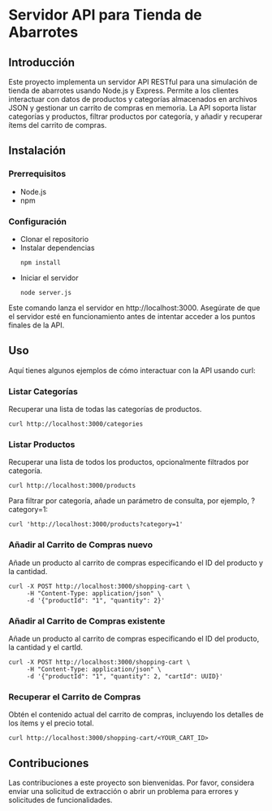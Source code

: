 # Servidor API para Tienda de Abarrotes

## Introducción

Este proyecto implementa un servidor API RESTful para una simulación de tienda de abarrotes usando Node.js y Express. Permite a los clientes interactuar con datos de productos y categorías almacenados en archivos JSON y gestionar un carrito de compras en memoria. La API soporta listar categorías y productos, filtrar productos por categoría, y añadir y recuperar ítems del carrito de compras.

## Instalación

### Prerrequisitos

- Node.js
- npm

### Configuración

- Clonar el repositorio
- Instalar dependencias
  ```
  npm install
  ```
- Iniciar el servidor
  ```
  node server.js
  ```

Este comando lanza el servidor en http://localhost:3000. Asegúrate de que el servidor esté en funcionamiento antes de intentar acceder a los puntos finales de la API.

## Uso

Aquí tienes algunos ejemplos de cómo interactuar con la API usando curl:

### Listar Categorías

Recuperar una lista de todas las categorías de productos.

```
curl http://localhost:3000/categories
```

### Listar Productos

Recuperar una lista de todos los productos, opcionalmente filtrados por categoría.

```
curl http://localhost:3000/products
```

Para filtrar por categoría, añade un parámetro de consulta, por ejemplo, ?category=1:

```
curl 'http://localhost:3000/products?category=1'
```

### Añadir al Carrito de Compras nuevo

Añade un producto al carrito de compras especificando el ID del producto y la cantidad.

```
curl -X POST http://localhost:3000/shopping-cart \
     -H "Content-Type: application/json" \
     -d '{"productId": "1", "quantity": 2}'
```

### Añadir al Carrito de Compras existente

Añade un producto al carrito de compras especificando el ID del producto, la cantidad y el cartId.

```
curl -X POST http://localhost:3000/shopping-cart \
     -H "Content-Type: application/json" \
     -d '{"productId": "1", "quantity": 2, "cartId": UUID}'
```

### Recuperar el Carrito de Compras

Obtén el contenido actual del carrito de compras, incluyendo los detalles de los ítems y el precio total.

```
curl http://localhost:3000/shopping-cart/<YOUR_CART_ID>
```

## Contribuciones

Las contribuciones a este proyecto son bienvenidas. Por favor, considera enviar una solicitud de extracción o abrir un problema para errores y solicitudes de funcionalidades.
